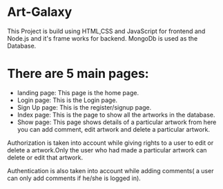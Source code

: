 # Art-Galaxy
This Project is build using HTML,CSS and JavaScript for frontend and Node.js and it's frame works for backend. MongoDb is used as the Database.

# There are 5 main pages:
  
* landing page: This page is the home page.
* Login page: This is the Login page.  
* Sign Up page: This is the register/signup page.
* Index page: This is the page to show all the artworks in the database. 
* Show page: This page shows details of a particular artwork from here you can add comment, edit artwork and delete a particular artwork.
  
Authorization is taken into account while giving rights to a user to edit or delete a artwork.Only the user who had made a particular artwork can delete or edit that artwork. 

Authentication is also taken into account while adding comments( a user can only add comments if he/she is logged in).

